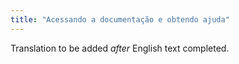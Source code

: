 ```yaml
---
title: "Acessando a documentação e obtendo ajuda"
---
```

Translation to be added _after_ English text completed.
